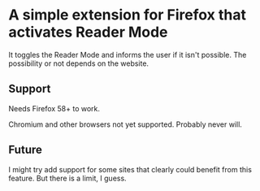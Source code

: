 # A simple extension for Firefox that activates Reader Mode

It toggles the Reader Mode and informs the user if it isn't possible. The possibility or not depends on the website.

## Support

Needs Firefox 58+ to work.

Chromium and other browsers not yet supported. Probably never will.

## Future

I might try add support for some sites that clearly could benefit from this feature. But there is a limit, I guess.